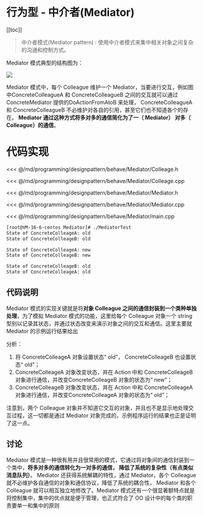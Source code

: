 # 行为型 - 中介者(Mediator)

​[[toc]]

> 中介者模式(Mediator pattern) : 使用中介者模式来集中相关对象之间复杂的沟通和控制方式。

Mediator 模式典型的结构图为：

![](_images/programming/designpattern/behave/Mediator.png)

Mediator 模式中，每个 Colleague 维护一个 Mediator，当要进行交互，例如图中ConcreteColleagueA 和 ConcreteColleagueB 之间的交互就可以通过 ConcreteMediator 提供的DoActionFromAtoB 来处理， ConcreteColleagueA 和 ConcreteColleagueB 不必维护对各自的引用，甚至它们也不知道各个的存在。 **Mediator 通过这种方式将多对多的通信简化为了一（ Mediator） 对多（ Colleague）的通信**。

# 代码实现

<<< @/md/programming/designpattern/behave/Mediator/Colleage.h

<<< @/md/programming/designpattern/behave/Mediator/Colleage.cpp

<<< @/md/programming/designpattern/behave/Mediator/Mediator.h

<<< @/md/programming/designpattern/behave/Mediator/Mediator.cpp

<<< @/md/programming/designpattern/behave/Mediator/main.cpp

```bash
[root@VM-16-6-centos Mediator]# ./MediatorTest
State of ConcreteColleageA: old
State of ConcreteColleageB: old

State of ConcreteColleageA: new
State of ConcreteColleageB: new

State of ConcreteColleageB: old
State of ConcreteColleageA: old
```

## 代码说明

Mediator 模式的实现关键就是将**对象 Colleague 之间的通信封装到一个类种单独处理**，为了模拟 Mediator 模式的功能，这里给每个 Colleague 对象一个 string 型别以记录其状态，并通过状态改变来演示对象之间的交互和通信。这里主要就 Mediator 的示例运行结果给出

分析：
1. 将 ConcreteColleageA 对象设置状态“ old”， ConcreteColleageB 也设置状态“ old”；
2. ConcreteColleageA 对象改变状态，并在 Action 中和 ConcreteColleageB 对象进行通信，并改变ConcreteColleageB 对象的状态为“ new”；
3. ConcreteColleageB 对象改变状态，并在 Action 中和 ConcreteColleageA 对象进行通信，并改变ConcreteColleageA 对象的状态为“ old”；

注意到，两个 Colleague 对象并不知道它交互的对象，并且也不是显示地处理交互过程，这一切都是通过 Mediator 对象完成的，示例程序运行的结果也正是证明了这一点。

## 讨论

Mediator 模式是一种很有用并且很常用的模式，它通过将对象间的通信封装到一个类中，**将多对多的通信转化为一对多的通信， 降低了系统的复杂性（有点类似消息队列）**。 Mediator 还获得系统解耦的特性，通过 Mediator，各个 Colleague 就不必维护各自通信的对象和通信协议，降低了系统的耦合性， Mediator 和各个 Colleague 就可以相互独立地修改了。Mediator 模式还有一个很显著额特点就是将控制集中，集中的优点就是便于管理，也正式符合了 OO 设计中的每个类的职责要单一和集中的原则